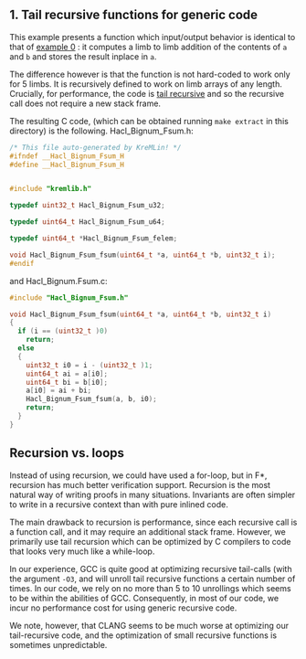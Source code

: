 ## 1. Tail recursive functions for generic code

This example presents a function which input/output behavior is identical to that of
[example 0](https://github.com/mitls/hacl-star/tree/master/doc/tutorial/0-coding-field-arithmetic-in-fstar) :
it computes a limb to limb addition of the contents of `a` and `b` and stores the result inplace in `a`.

The difference however is that the function is not hard-coded to work only for 5 limbs.
It is recursively defined to work on limb arrays of any length.
Crucially, for performance, the code is [tail recursive](https://en.wikipedia.org/wiki/Tail_call)
and so the recursive call does not require a new stack frame.

The resulting C code, (which can be obtained running `make extract` in this directory) is the following.
Hacl_Bignum_Fsum.h:
```c
/* This file auto-generated by KreMLin! */
#ifndef __Hacl_Bignum_Fsum_H
#define __Hacl_Bignum_Fsum_H


#include "kremlib.h"

typedef uint32_t Hacl_Bignum_Fsum_u32;

typedef uint64_t Hacl_Bignum_Fsum_u64;

typedef uint64_t *Hacl_Bignum_Fsum_felem;

void Hacl_Bignum_Fsum_fsum(uint64_t *a, uint64_t *b, uint32_t i);
#endif
```
and Hacl_Bignum.Fsum.c:
```c
#include "Hacl_Bignum_Fsum.h"

void Hacl_Bignum_Fsum_fsum(uint64_t *a, uint64_t *b, uint32_t i)
{
  if (i == (uint32_t )0)
    return;
  else
  {
    uint32_t i0 = i - (uint32_t )1;
    uint64_t ai = a[i0];
    uint64_t bi = b[i0];
    a[i0] = ai + bi;
    Hacl_Bignum_Fsum_fsum(a, b, i0);
    return;
  }
}
```

## Recursion vs. loops

Instead of using recursion, we could have used a for-loop, but in F*,
recursion has much better verification support.  Recursion is the most
natural way of writing proofs in many situations. Invariants are often
simpler to write in a recursive context than with pure inlined code.

The main drawback to recursion is performance, since each recursive
call is a function call, and it may require an additional stack frame.
However, we primarily use tail recursion which can be optimized by
C compilers to code that looks very much like a while-loop.

In our experience, GCC is quite good at optimizing recursive tail-calls (with
the argument `-O3`, and will unroll tail recursive functions a certain
number of times. In our code, we rely on no more than 5 to 10 unrollings
which seems to be within the abilities of GCC. Consequently, in most of
our code, we incur no performance cost for using generic recursive code.

We note, however, that CLANG seems to be much worse at optimizing our tail-recursive
code, and the optimization of small recursive functions is sometimes unpredictable.
